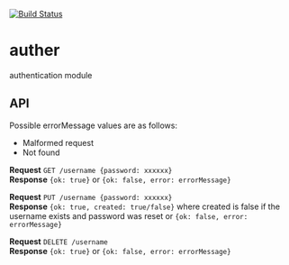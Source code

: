[![Build Status](https://secure.travis-ci.org/mariposacoop/auther.png)](http://travis-ci.org/mariposacoop/auther)

auther
======

authentication module 

API
---
Possible errorMessage values are as follows:
- Malformed request
- Not found

**Request** `GET /username {password: xxxxxx}`<br>
**Response** `{ok: true}` or `{ok: false, error: errorMessage}`

**Request** `PUT /username {password: xxxxxx}`<br>
**Response** `{ok: true, created: true/false}` where created is false if the username exists and password was reset or `{ok: false, error: errorMessage}`

**Request** `DELETE /username`<br>
**Response** `{ok: true}` or `{ok: false, error: errorMessage}`
